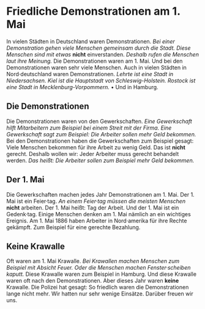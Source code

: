 # Friedliche Demonstrationen am 1. Mai

In vielen Städten in Deutschland waren Demonstrationen. 
*Bei einer Demonstration gehen viele Menschen gemeinsam durch die Stadt.* 
*Diese Menschen sind mit etwas* **nicht** einverstanden. 
*Deshalb rufen die Menschen laut ihre Meinung.* Die Demonstrationen waren am 1. Mai. Und bei den Demonstrationen waren sehr viele Menschen. Auch in vielen Städten in Nord·deutschland waren Demonstrationen. 
*Lehrte ist eine Stadt in Niedersachsen.* 
*Kiel ist die Hauptstadt von Schleswig-Holstein.* 
*Rostock ist eine Stadt in Mecklenburg-Vorpommern.* • Und in Hamburg. 

## Die Demonstrationen
Die Demonstrationen waren von den Gewerkschaften. 
*Eine Gewerkschaft hilft Mitarbeitern zum Beispiel bei einem Streit mit der Firma.* 
*Eine Gewerkschaft sagt zum Beispiel:* 
*Die Arbeiter sollen mehr Geld bekommen.* Bei den Demonstrationen haben die Gewerkschaften zum Beispiel gesagt: Viele Menschen bekommen für ihre Arbeit zu wenig Geld. Das ist **nicht** gerecht. Deshalb wollen wir: Jeder Arbeiter muss gerecht behandelt werden. *Das heißt:* 
*Die Arbeiter sollen zum Beispiel mehr Geld bekommen.* 

## Der 1. Mai
Die Gewerkschaften machen jedes Jahr Demonstrationen am 1. Mai. Der 1. Mai ist ein Feier·tag. 
*An einem Feier·tag müssen die meisten Menschen* **nicht** arbeiten. Der 1. Mai heißt: Tag der Arbeit. Und der 1. Mai ist ein Gedenk·tag. Einige Menschen denken am 1. Mai nämlich an ein wichtiges Ereignis. Am 1. Mai 1886 haben Arbeiter in Nord·amerika für ihre Rechte gekämpft. Zum Beispiel für eine gerechte Bezahlung. 

## Keine Krawalle
Oft waren am 1. Mai Krawalle. 
*Bei Krawallen machen Menschen zum Beispiel mit Absicht Feuer.* 
*Oder die Menschen machen Fenster·scheiben kaputt.* Diese Krawalle waren zum Beispiel in Hamburg. Und diese Krawalle waren oft nach den Demonstrationen. Aber dieses Jahr waren **keine** Krawalle. Die Polizei hat gesagt: So friedlich waren die Demonstrationen lange nicht mehr. Wir hatten nur sehr wenige Einsätze. Darüber freuen wir uns. 
